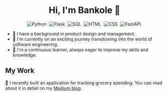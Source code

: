 <div align="center">

# Hi, I'm Bankole 👋

![Python](https://img.shields.io/badge/-Python-333333?style=flat&logo=python)&nbsp;
![Flask](https://img.shields.io/badge/-Flask-333333?style=flat&logo=flask)&nbsp;
![SQL](https://img.shields.io/badge/-SQL-333333?style=flat&logo=sql)&nbsp;
![HTML](https://img.shields.io/badge/-HTML-333333?style=flat&logo=html)&nbsp;
![CSS](https://img.shields.io/badge/-CSS-333333?style=flat&logo=css)&nbsp;
![FastAPI](https://img.shields.io/badge/-FastAPI-333333?style=flat&logo=css)&nbsp;

</div>

- 💼 I have a background in product design and management.
- 🚀 I'm currently on an exciting journey transitioning into the world of software engineering.
- 🌱 I'm a continuous learner, always eager to improve my skills and knowledge.

## My Work

📝 I recently built an application for tracking grocery spending. You can read about it in detail on my [Medium blog](https://medium.com/@ThisIsBankole/building-aki-32a3f62727b2).




